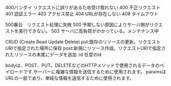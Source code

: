400バンダイ リクエストに誤りがあるため受け取れない
400 不正リクエスト
401 認証エラー
403 アクセス禁止
404 URLが存在しない
408 タイムアウト

500番台　リクエスト処理に失敗
500 予期しない原因によりサーバ側がリクエストを実行できない。
503 サーバに高負荷がかかっている。メンテナンス中

CRUD (Create Read Update Delete)
put:既存のリソースの更新。リクエストURIで指定された場所に保存
post:新規にリソース作成。リクエストURIで指定されたリソースの末尾にデータを追加
:id 任意のid

bodyは、POST、PUT、DELETEなどのHTTPメソッドで使用されるデータのペイロードです.サーバーに複雑な情報を送信するために使用されます。
paramsはURLの一部であり、単純な情報を送信するために使用されます。



